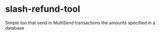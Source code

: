 # slash-refund-tool
Simple too that send in MultiSend transactions the amounts specified in a database
